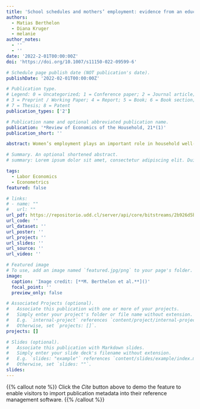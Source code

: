 ```yaml
---
title: 'School schedules and mothers’ employment: evidence from an education reform'
authors:
  - Matias Berthelon
  - Diana Kruger
  - melanie
author_notes:
  - ''
  - ''
date: '2022-2-01T00:00:00Z'
doi: 'https://doi.org/10.1007/s11150-022-09599-6'

# Schedule page publish date (NOT publication's date).
publishDate: '2022-02-01T00:00:00Z'

# Publication type.
# Legend: 0 = Uncategorized; 1 = Conference paper; 2 = Journal article;
# 3 = Preprint / Working Paper; 4 = Report; 5 = Book; 6 = Book section;
# 7 = Thesis; 8 = Patent
publication_types: ['2']

# Publication name and optional abbreviated publication name.
publication: '*Review of Economics of the Household, 21*(1)'
publication_short: ''

abstract: Women’s employment plays an important role in household well-being, and among mothers, lack of child care is one of the main reasons for not working and not seeking employment. We investigate the effect of a reform that lengthened school schedules from half to full days in Chile—providing childcare for school aged children—on different maternal employment outcomes. Using a panel of 2814 mothers over a 7-year period, we find evidence of important positive causal effects of access to full-day schools on mother’s labor force participation, employment, weekly hours worked, and months worked during the year. We also find that lower-education and married mothers benefit most from the policy. Findings suggest that alleviating childcare needs can promote women’s attachment to the labor force, increase household incomes and alleviate poverty and inequality.

# Summary. An optional shortened abstract.
# summary: Lorem ipsum dolor sit amet, consectetur adipiscing elit. Duis posuere tellus ac convallis placerat. Proin tincidunt magna sed ex sollicitudin condimentum.

tags:
  - Labor Economics
  - Econometrics
featured: false

# links:
# - name: ""
#   url: ""
url_pdf: https://repositorio.udd.cl/server/api/core/bitstreams/2b926d5b-2ded-4744-b272-f51b4df4ccf3/content
url_code: ''
url_dataset: ''
url_poster: ''
url_project: ''
url_slides: ''
url_source: ''
url_video: ''

# Featured image
# To use, add an image named `featured.jpg/png` to your page's folder.
image:
  caption: 'Image credit: [**M. Berthelon et al.**]()'
  focal_point: ''
  preview_only: false

# Associated Projects (optional).
#   Associate this publication with one or more of your projects.
#   Simply enter your project's folder or file name without extension.
#   E.g. `internal-project` references `content/project/internal-project/index.md`.
#   Otherwise, set `projects: []`.
projects: []

# Slides (optional).
#   Associate this publication with Markdown slides.
#   Simply enter your slide deck's filename without extension.
#   E.g. `slides: "example"` references `content/slides/example/index.md`.
#   Otherwise, set `slides: ""`.
slides:
---
```


{{% callout note %}}
Click the _Cite_ button above to demo the feature to enable visitors to import publication metadata into their reference management software.
{{% /callout %}}

<!-- Supplementary notes can be added here, including [code and math](https://wowchemy.com/docs/content/writing-markdown-latex/). -->
